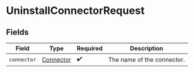 # UninstallConnectorRequest


## Fields

| Field                                         | Type                                          | Required                                      | Description                                   |
| --------------------------------------------- | --------------------------------------------- | --------------------------------------------- | --------------------------------------------- |
| `connector`                                   | [Connector](../../models/shared/Connector.md) | :heavy_check_mark:                            | The name of the connector.                    |